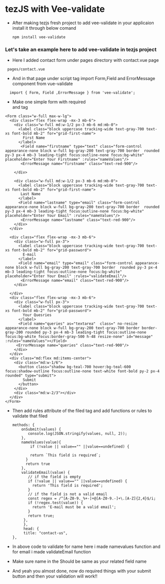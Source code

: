 #  tezJS with Vee-validate

- After making tezjs fresh project to add vee-validate  in your applicaion install it through below comand  

    ```
    npm install vee-validate 
    ```

 ### Let's take an example here to add vee-validate in tezjs project

 -  Here I added contact form under pages directory with contact.vue page
 ``` 
  pages/contact.vue
 ```

- And in that page under script tag import Form,Field and ErrorMessage component
from vue-validate
```
  import { Form, Field ,ErrorMessage } from 'vee-validate'; 
```

- Make one simple form with required **<Form>** **<Field>** and **<ErrorMessage>** tag

```
<Form class="w-full max-w-lg">
  <div class="flex flex-wrap -mx-3 mb-6">
    <div class="w-full md:w-1/2 px-3 mb-6 md:mb-0">
      <label class="block uppercase tracking-wide text-gray-700 text-xs font-bold mb-2" for="grid-first-name">
        First Name
      </label>
       <Field name="firstname" type="text" class="form-control appearance-none block w-full bg-gray-200 text-gray-700 border  rounded py-3 px-4 mb-3 leading-tight focus:outline-none focus:bg-white"  placeholder="Enter Your Firstname" :rules="nameValues"/>
       <ErrorMessage name="firstname" class="text-red-900"/>
     
    </div>

    <div class="w-full md:w-1/2 px-3 mb-6 md:mb-0">
      <label class="block uppercase tracking-wide text-gray-700 text-xs font-bold mb-2" for="grid-first-name">
       Last Name
      </label>
      <Field name="lastname" type="email" class="form-control appearance-none block w-full bg-gray-200 text-gray-700 border  rounded py-3 px-4 mb-3 leading-tight focus:outline-none focus:bg-white"  placeholder="Enter Your Email" :rules="nameValues"/>
       <ErrorMessage name="lastname" class="text-red-900"/>
    </div>
  </div>

  <div class="flex flex-wrap -mx-3 mb-6">
    <div class="w-full px-3">
      <label class="block uppercase tracking-wide text-gray-700 text-xs font-bold mb-2" for="grid-password">
        E-mail
      </label>
      <Field name="email" type="email" class="form-control appearance-none block w-full bg-gray-200 text-gray-700 border  rounded py-3 px-4 mb-3 leading-tight focus:outline-none focus:bg-white"  placeholder="Enter Your Email" :rules="validateEmail"/>
       <ErrorMessage name="email" class="text-red-900"/>
    </div>

  </div>
  <div class="flex flex-wrap -mx-3 mb-6">
    <div class="w-full px-3">
      <label class="block uppercase tracking-wide text-gray-700 text-xs font-bold mb-2" for="grid-password">
        Your Quesries
      </label>
      <Field name="queries" as="textarea"  class=" no-resize appearance-none block w-full bg-gray-200 text-gray-700 border border-gray-200 rounded py-3 px-4 mb-3 leading-tight focus:outline-none focus:bg-white focus:border-gray-500 h-48 resize-none" id="message" :rules="nameValues"></Field>
     <ErrorMessage name="queries" class="text-red-900"/>
    </div>
  </div>
  <div class="md:flex md:items-center">
    <div class="md:w-1/6">
      <button class="shadow bg-teal-700 hover:bg-teal-600 focus:shadow-outline focus:outline-none text-white font-bold py-2 px-4 rounded" type="submit">
        Submit
      </button>
    </div>
    <div class="md:w-2/3"></div>
  </div>
</Form>

```

- Then add rules attribute  of the filed tag and add functions or rules to validate that filed

  ```
  methods: {
      onSubmit(values) {
         console.log(JSON.stringify(values, null, 2));
      },
      nameValues(value){
          if (!value || value=="" ||value==undefined) {

          return `This field is required`;
        }
        return true
      },
      validateEmail(value) {
         // if the field is empty
         if (!value || value=="" ||value==undefined) {
           return 'This field is required';
         }
         // if the field is not a valid email
         const regex = /^[A-Z0-9._%+-]+@[A-Z0-9.-]+\.[A-Z]{2,4}$/i;
         if (!regex.test(value)) {
           return 'E-mail must be a valid email';
         }
         return true;
       },
       },
       head: {
       title: "contact-us",
  },
  ```

- In above code to validate for name here i made namevalues function and for email i made validateEmail function

- Make sure name in the **<ErrorMessage/>** Should be same as your related field name

- And yeah you almost done, now do required things with your submit button and then your validation will work!!